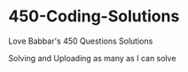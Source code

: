 # 450-Coding-Solutions
Love Babbar's 450 Questions Solutions

Solving and Uploading as many as I can solve
